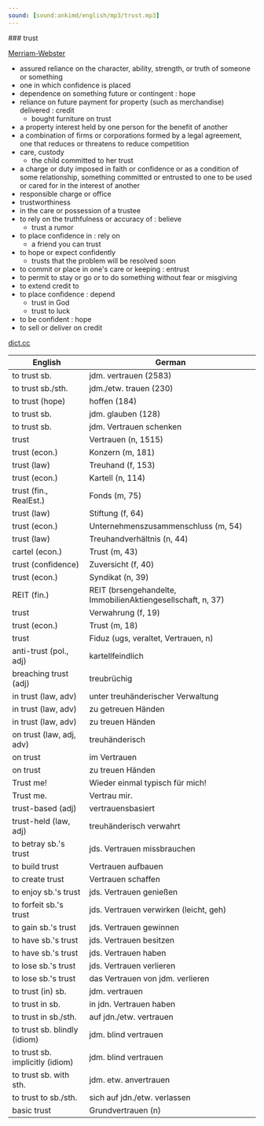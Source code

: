 ```yaml
---
sound: [sound:ankimd/english/mp3/trust.mp3]
---
```


\### trust

[Merriam-Webster](https://www.merriam-webster.com/dictionary/trust)

- assured reliance on the character, ability, strength, or truth of someone or something
- one in which confidence is placed
- dependence on something future or contingent : hope
- reliance on future payment for property (such as merchandise) delivered : credit
    - bought furniture on trust
- a property interest held by one person for the benefit of another
- a combination of firms or corporations formed by a legal agreement, one that reduces or threatens to reduce competition
- care, custody
    - the child committed to her trust
- a charge or duty imposed in faith or confidence or as a condition of some relationship, something committed or entrusted to one to be used or cared for in the interest of another
- responsible charge or office
- trustworthiness
- in the care or possession of a trustee
- to rely on the truthfulness or accuracy of : believe
    - trust a rumor
- to place confidence in : rely on
    - a friend you can trust
- to hope or expect confidently
    - trusts that the problem will be resolved soon
- to commit or place in one's care or keeping : entrust
- to permit to stay or go or to do something without fear or misgiving
- to extend credit to
- to place confidence : depend
    - trust in God
    - trust to luck
- to be confident : hope
- to sell or deliver on credit

[dict.cc](https://www.dict.cc/trust)

| English        | German       |
| -------------- | ------------ |
| to trust sb. | jdm. vertrauen (2583) |
| to trust sb./sth. | jdm./etw. trauen (230) |
| to trust (hope) | hoffen (184) |
| to trust sb. | jdm. glauben (128) |
| to trust sb. | jdm. Vertrauen schenken |
| trust | Vertrauen (n, 1515) |
| trust (econ.) | Konzern (m, 181) |
| trust (law) | Treuhand (f, 153) |
| trust (econ.) | Kartell (n, 114) |
| trust (fin., RealEst.) | Fonds (m, 75) |
| trust (law) | Stiftung (f, 64) |
| trust (econ.) | Unternehmenszusammenschluss (m, 54) |
| trust (law) | Treuhandverhältnis (n, 44) |
| cartel (econ.) | Trust (m, 43) |
| trust (confidence) | Zuversicht (f, 40) |
| trust (econ.) | Syndikat (n, 39) |
| REIT <real estate investment trust> (fin.) | REIT (brsengehandelte, ImmobilienAktiengesellschaft, n, 37) |
| trust | Verwahrung (f, 19) |
| trust (econ.) | Trust (m, 18) |
| trust | Fiduz (ugs, veraltet, Vertrauen, n) |
| anti-trust (pol., adj) | kartellfeindlich |
| breaching trust (adj) | treubrüchig |
| in trust (law, adv) | unter treuhänderischer Verwaltung |
| in trust (law, adv) | zu getreuen Händen |
| in trust (law, adv) | zu treuen Händen |
| on trust (law, adj, adv) | treuhänderisch |
| on trust | im Vertrauen |
| on trust | zu treuen Händen |
| Trust me! | Wieder einmal typisch für mich! |
| Trust me. | Vertrau mir. |
| trust-based (adj) | vertrauensbasiert |
| trust-held (law, adj) | treuhänderisch verwahrt |
| to betray sb.'s trust | jds. Vertrauen missbrauchen |
| to build trust | Vertrauen aufbauen |
| to create trust | Vertrauen schaffen |
| to enjoy sb.'s trust | jds. Vertrauen genießen |
| to forfeit sb.'s trust | jds. Vertrauen verwirken (leicht, geh) |
| to gain sb.'s trust | jds. Vertrauen gewinnen |
| to have sb.'s trust | jds. Vertrauen besitzen |
| to have sb.'s trust | jds. Vertrauen haben |
| to lose sb.'s trust | jds. Vertrauen verlieren |
| to lose sb.'s trust | das Vertrauen von jdm. verlieren |
| to trust (in) sb. | jdm. vertrauen |
| to trust in sb. | in jdn. Vertrauen haben |
| to trust in sb./sth. | auf jdn./etw. vertrauen |
| to trust sb. blindly (idiom) | jdm. blind vertrauen |
| to trust sb. implicitly (idiom) | jdm. blind vertrauen |
| to trust sb. with sth. | jdm. etw. anvertrauen |
| to trust to sb./sth. | sich auf jdn./etw. verlassen |
| basic trust | Grundvertrauen (n) |
